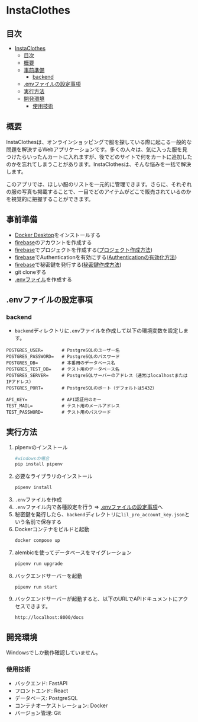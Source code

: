 # InstaClothes

## 目次
- [InstaClothes](#instaclothes)
  - [目次](#目次)
  - [概要](#概要)
  - [事前準備](#事前準備)
    - [backend](#backend)
  - [.envファイルの設定事項](#envファイルの設定事項)
  - [実行方法](#実行方法)
  - [開発環境](#開発環境)
    - [使用技術](#使用技術)

## 概要
InstaClothesは、オンラインショッピングで服を探している際に起こる一般的な問題を解決するWebアプリケーションです。多くの人々は、気に入った服を見つけたらいったんカートに入れますが、後でどのサイトで何をカートに追加したのかを忘れてしまうことがあります。InstaClothesは、そんな悩みを一括で解決します。

このアプリでは、ほしい服のリストを一元的に管理できます。さらに、それぞれの服の写真も掲載することで、一目でどのアイテムがどこで販売されているのかを視覚的に把握することができます。

## 事前準備
- [Docker Desktop](https://www.docker.com/products/docker-desktop)をインストールする
- [firebase](https://firebase.google.com/)のアカウントを作成する
- [firebase](https://firebase.google.com/)でプロジェクトを作成する([プロジェクト作成方法](https://firebase.google.com/docs/projects/learn-more?hl=ja))
- [firebase](https://firebase.google.com/)でAuthenticationを有効にする([Authenticationの有効化方法](https://firebase.google.com/docs/auth/web/start?hl=ja#before-you-begin))
- [firebase](https://firebase.google.com/)で秘密鍵を発行する([秘密鍵作成方法](https://firebase.google.com/docs/admin/setup?hl=ja))
- git cloneする
- [.envファイル](#envファイルの設定事項)を作成する

## .envファイルの設定事項
### backend
- `backend`ディレクトリに`.env`ファイルを作成して以下の環境変数を設定します。
```
POSTGRES_USER=       # PostgreSQLのユーザー名
POSTGRES_PASSWORD=   # PostgreSQLのパスワード
POSTGRES_DB=         # 本番用のデータベース名
POSTGRES_TEST_DB=    # テスト用のデータベース名
POSTGRES_SERVER=     # PostgreSQLサーバーのアドレス（通常はlocalhostまたはIPアドレス）
POSTGRES_PORT=       # PostgreSQLのポート（デフォルトは5432）

API_KEY=             # API認証用のキー
TEST_MAIL=           # テスト用のメールアドレス
TEST_PASSWORD=       # テスト用のパスワード
```

## 実行方法
1. pipenvのインストール
    ```bash
    #windowsの場合
    pip install pipenv
    ```
2. 必要なライブラリのインストール
    ```bash
    pipenv install
    ```
3. `.env`ファイルを作成
4. `.env`ファイル内で各種設定を行う
    ⇒ [.envファイルの設定事項](#envファイルの設定事項)へ
5. 秘密鍵を発行したら、`backend`ディレクトリに`lil_pro_account_key.json`という名前で保存する
6. Dockerコンテナをビルドと起動
    ```bash
    docker compose up
    ```
7. alembicを使ってデータベースをマイグレーション
    ```bash
    pipenv run upgrade
    ```
8.  バックエンドサーバーを起動
    ```bash
    pipenv run start
    ```
9. バックエンドサーバーが起動すると、以下のURLでAPIドキュメントにアクセスできます。
    ```
    http://localhost:8000/docs
    ```

## 開発環境
Windowsでしか動作確認していません。
### 使用技術
- バックエンド: FastAPI
- フロントエンド: React
- データベース: PostgreSQL
- コンテナオーケストレーション: Docker
- バージョン管理: Git


